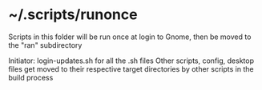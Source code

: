 # ~/.scripts/runonce

Scripts in this folder will be run once at login to Gnome, then be moved to the "ran" subdirectory

Initiator: login-updates.sh for all the .sh files
Other scripts, config, desktop files get moved to their respective target directories by other scripts in the build process